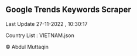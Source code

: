 

## Google Trends Keywords Scraper 
 
Last Update 27-11-2022 , 10:30:17

Country List :
VIETNAM.json



© Abdul Muttaqin 
